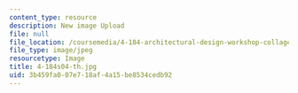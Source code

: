 ```yaml
---
content_type: resource
description: New image Upload
file: null
file_location: /coursemedia/4-184-architectural-design-workshop-collage-method-and-form-spring-2004/3b459fa007e718af4a15be8534cedb92_4-184s04-th.jpg
file_type: image/jpeg
resourcetype: Image
title: 4-184s04-th.jpg
uid: 3b459fa0-07e7-18af-4a15-be8534cedb92
---
```

